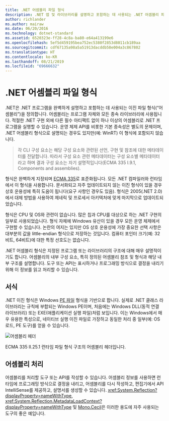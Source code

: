 ```yaml
---
title: .NET 어셈블리 파일 형식
description: .NET 앱 및 라이브러리를 설명하고 포함하는 데 사용되는 .NET 어셈블리 파일 형식에 대해 알아봅니다.
author: richlander
ms.author: mairaw
ms.date: 06/20/2016
ms.technology: dotnet-standard
ms.assetid: 6520323e-ff28-4c8a-ba80-e64a413199e6
ms.openlocfilehash: 5ef5d459195bea752ec5380f2853d8011cb189aa
ms.sourcegitcommit: cdf67135a98a5a51913dacddb58e004a3c867802
ms.translationtype: HT
ms.contentlocale: ko-KR
ms.lasthandoff: 08/21/2019
ms.locfileid: "69666632"
---
```

# <a name="net-assembly-file-format"></a>.NET 어셈블리 파일 형식

.NET은 .NET 프로그램을 완벽하게 설명하고 포함하는 데 사용되는 이진 파일 형식(“어셈블리”)을 정의합니다. 어셈블리는 프로그램 자체와 모든 종속 라이브러리에 사용됩니다. 적절한 .NET 구현 외에 다른 필수 아티팩트 없이 하나 이상의 어셈블리로 .NET 프로그램을 실행할 수 있습니다. 운영 체제 API를 비롯한 기본 종속성은 별도의 문제이며, .NET 어셈블리 형식으로 설명되는 경우도 있지만(예: WinRT) 이 형식에 포함되지 않습니다.

> 각 CLI 구성 요소는 해당 구성 요소와 관련된 선언, 구현 및 참조에 대한 메타데이터를 전달합니다. 따라서 구성 요소 관련 메타데이터는 구성 요소별 메타데이터라고 하며 결과 구성 요소는 자기 설명적입니다(ECMA 335 I.9.1, Components and assemblies).

형식은 완벽하게 지정되며 [ECMA 335](https://www.ecma-international.org/publications/standards/Ecma-335.htm)로 표준화됩니다. 모든 .NET 컴파일러와 런타임에서 이 형식을 사용합니다. 문서화되고 자주 업데이트되지 않는 이진 형식이 있을 경우 상호 운용성에 특히 도움이 됩니다(요구 사항인 경우도 있음). 형식은 2005(.NET 2.0)에서 대체 방법을 사용하여 제네릭 및 프로세서 아키텍처에 맞게 마지막으로 업데이트되었습니다.

형식은 CPU 및 OS와 관련이 없습니다. 많은 칩과 CPU를 대상으로 하는 .NET 구현의 일부로 사용되었습니다. 형식 자체에 Windows 유산이 있을 경우 모든 운영 체제에서 구현할 수 있습니다. 논란의 여지는 있지만 OS 상호 운용성에 가장 중요한 선택 사항은 대부분의 값을 little-endian 형식으로 저장하는 것입니다. 컴퓨터 포인터 크기(예: 32비트, 64비트)에 대한 특정 선호도는 없습니다.

.NET 어셈블리 형식은 지정된 프로그램 또는 라이브러리의 구조에 대해 매우 설명적이기도 합니다. 어셈블리의 내부 구성 요소, 특히 정의된 어셈블리 참조 및 형식과 해당 내부 구조를 설명합니다. 도구 또는 API는 표시하거나 프로그래밍 방식으로 결정을 내리기 위해 이 정보를 읽고 처리할 수 있습니다.

## <a name="format"></a>서식

.NET 이진 형식은 Windows [PE 파일](https://en.wikipedia.org/wiki/Portable_Executable) 형식을 기반으로 합니다. 실제로 .NET 클래스 라이브러리는 규칙에 부합되는 Windows PE이며, 처음에는 Windows DLL(동적 연결 라이브러리) 또는 EXE(애플리케이션 실행 파일)처럼 보입니다. 이는 Windows에서 매우 유용한 특성으로, 네이티브 실행 이진 파일로 가장하고 동일한 처리 중 일부(예: OS 로드, PE 도구)를 얻을 수 있습니다.

![어셈블리 헤더](../media/assembly-format/assembly-headers.png)

ECMA 335 II.25.1 런타임 파일 형식 구조의 어셈블리 헤더입니다.

## <a name="processing-the-assemblies"></a>어셈블리 처리

어셈블리를 처리할 도구 또는 API를 작성할 수 있습니다. 어셈블리 정보를 사용하면 런타임에 프로그래밍 방식으로 결정을 내리고, 어셈블리를 다시 작성하고, 편집기에서 API IntelliSense를 제공하고, 설명서를 생성할 수 있습니다. <xref:System.Reflection?displayProperty=nameWithType>, <xref:System.Reflection.MetadataLoadContext?displayProperty=nameWithType> 및 [Mono.Cecil](https://www.mono-project.com/docs/tools+libraries/libraries/Mono.Cecil/)은 이러한 용도에 자주 사용되는 도구의 좋은 예입니다.
